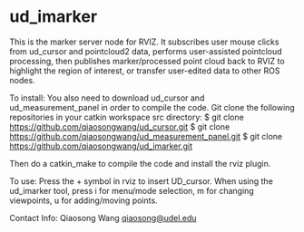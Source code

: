 ud_imarker
==========
This is the marker server node for RVIZ. It subscribes user mouse clicks from ud_cursor and pointcloud2 data, performs user-assisted pointcloud processing, then publishes marker/processed point cloud back to RVIZ to highlight the region of interest, or transfer user-edited data to other ROS nodes.

To install: You also need to download ud_cursor and ud_measurement_panel in order to compile the code. Git clone the following repositories in your catkin workspace src directory:
$ git clone https://github.com/qiaosongwang/ud_cursor.git 
$ git clone https://github.com/qiaosongwang/ud_measurement_panel.git 
$ git clone https://github.com/qiaosongwang/ud_imarker.git

Then do a catkin_make to compile the code and install the rviz plugin.

To use: Press the + symbol in rviz to insert UD_cursor. When using the ud_imarker tool, press i for menu/mode selection, m for changing viewpoints, u for adding/moving points. 

Contact Info:
Qiaosong Wang
qiaosong@udel.edu
